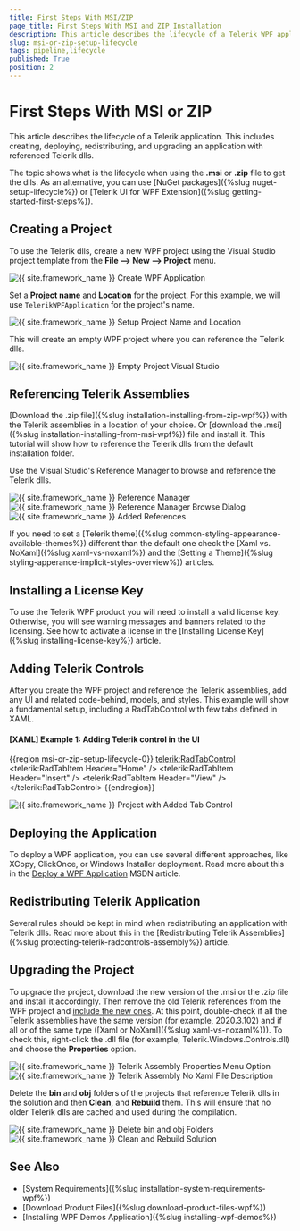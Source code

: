```yaml
---
title: First Steps With MSI/ZIP
page_title: First Steps With MSI and ZIP Installation
description: This article describes the lifecycle of a Telerik WPF application when using MSI or ZIP installation.
slug: msi-or-zip-setup-lifecycle
tags: pipeline,lifecycle
published: True
position: 2
---
```


# First Steps With MSI or ZIP

This article describes the lifecycle of a Telerik application. This includes creating, deploying, redistributing, and upgrading an application with referenced Telerik dlls.

The topic shows what is the lifecycle when using the __.msi__ or __.zip__ file to get the dlls. As an alternative, you can use [NuGet packages]({%slug nuget-setup-lifecycle%}) or [Telerik UI for WPF Extension]({%slug getting-started-first-steps%}).

## Creating a Project

To use the Telerik dlls, create a new WPF project using the Visual Studio project template from the __File --> New --> Project__ menu. 

![{{ site.framework_name }} Create WPF Application](images/msi-or-zip-setup-lifecyle-0.png)

Set a __Project name__ and __Location__ for the project. For this example, we will use `TelerikWPFApplication` for the project's name.

![{{ site.framework_name }} Setup Project Name and Location](images/msi-or-zip-setup-lifecyle-1.png)

This will create an empty WPF project where you can reference the Telerik dlls.

![{{ site.framework_name }} Empty Project Visual Studio](images/msi-or-zip-setup-lifecyle-2.png)

## Referencing Telerik Assemblies

[Download the .zip file]({%slug installation-installing-from-zip-wpf%}) with the Telerik assemblies in a location of your choice. Or [download the .msi]({%slug installation-installing-from-msi-wpf%}) file and install it. This tutorial will show how to reference the Telerik dlls from the default installation folder.

Use the Visual Studio's Reference Manager to browse and reference the Telerik dlls. 

![{{ site.framework_name }} Reference Manager](images/msi-or-zip-setup-lifecyle-3.png)
![{{ site.framework_name }} Reference Manager Browse Dialog](images/msi-or-zip-setup-lifecyle-4.png)
![{{ site.framework_name }} Added References](images/msi-or-zip-setup-lifecyle-5.png)

If you need to set a [Telerik theme]({%slug common-styling-appearance-available-themes%}) different than the default one check the [Xaml vs. NoXaml]({%slug xaml-vs-noxaml%}) and the [Setting a Theme]({%slug styling-apperance-implicit-styles-overview%}) articles.

## Installing a License Key

To use the Telerik WPF product you will need to install a valid license key. Otherwise, you will see warning messages and banners related to the licensing. See how to activate a license in the [Installing License Key]({%slug installing-license-key%}) article.

## Adding Telerik Controls

After you create the WPF project and reference the Telerik assemblies, add any UI and related code-behind, models, and styles. This example will show a fundamental setup, including a RadTabControl with few tabs defined in XAML.

#### __[XAML] Example 1: Adding Telerik control in the UI__
{{region msi-or-zip-setup-lifecycle-0}}
	<Window x:Class="TelerikWpfApplication.MainWindow"
		xmlns="http://schemas.microsoft.com/winfx/2006/xaml/presentation"
		xmlns:x="http://schemas.microsoft.com/winfx/2006/xaml"
		xmlns:d="http://schemas.microsoft.com/expression/blend/2008"
		xmlns:mc="http://schemas.openxmlformats.org/markup-compatibility/2006"
		xmlns:local="clr-namespace:TelerikWpfApplication" xmlns:telerik="http://schemas.telerik.com/2008/xaml/presentation"
		mc:Ignorable="d"
		Title="MainWindow" Height="450" Width="800">
		<Grid>
			<telerik:RadTabControl>
				<telerik:RadTabItem Header="Home" />
				<telerik:RadTabItem Header="Insert" />
				<telerik:RadTabItem Header="View" />
			</telerik:RadTabControl>
		</Grid>
	</Window>
{{endregion}}

![{{ site.framework_name }} Project with Added Tab Control](images/msi-or-zip-setup-lifecyle-6.png)

## Deploying the Application

To deploy a WPF application, you can use several different approaches, like XCopy, ClickOnce, or Windows Installer deployment. Read more about this in the [Deploy a WPF Application](https://docs.microsoft.com/en-us/dotnet/desktop/wpf/app-development/deploying-a-wpf-application-wpf?view=netframeworkdesktop-4.8) MSDN article. 

## Redistributing Telerik Application

Several rules should be kept in mind when redistributing an application with Telerik dlls. Read more about this in the [Redistributing Telerik Assemblies]({%slug protecting-telerik-radcontrols-assembly%}) article.

## Upgrading the Project

To upgrade the project, download the new version of the .msi or the .zip file and install it accordingly. Then remove the old Telerik references from the WPF project and [include the new ones](#referencing-telerik-assemblies). At this point, double-check if all the Telerik assemblies have the same version (for example, 2020.3.102) and if all or of the same type ([Xaml or NoXaml]({%slug xaml-vs-noxaml%})). To check this, right-click the .dll file (for example, Telerik.Windows.Controls.dll) and choose the __Properties__ option. 

![{{ site.framework_name }} Telerik Assembly Properties Menu Option](images/msi-or-zip-setup-lifecyle-8.png)
![{{ site.framework_name }} Telerik Assembly No Xaml File Description](images/msi-or-zip-setup-lifecyle-9.png)

Delete the __bin__ and __obj__ folders of the projects that reference Telerik dlls in the solution and then __Clean__, and __Rebuild__ them. This will ensure that no older Telerik dlls are cached and used during the compilation.

![{{ site.framework_name }} Delete bin and obj Folders](images/msi-or-zip-setup-lifecyle-7.png)
![{{ site.framework_name }} Clean and Rebuild Solution](images/msi-or-zip-setup-lifecyle-10.png)

## See Also  
* [System Requirements]({%slug installation-system-requirements-wpf%})
* [Download Product Files]({%slug download-product-files-wpf%})
* [Installing WPF Demos Application]({%slug installing-wpf-demos%})
